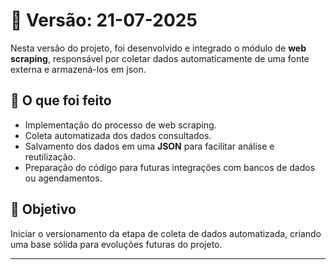 # 📌 Versão: 21-07-2025

Nesta versão do projeto, foi desenvolvido e integrado o módulo de **web scraping**, responsável por coletar dados automaticamente de uma fonte externa e armazená-los em json.

## 🧠 O que foi feito

- Implementação do processo de web scraping.
- Coleta automatizada dos dados consultados.
- Salvamento dos dados em uma **JSON** para facilitar análise e reutilização.
- Preparação do código para futuras integrações com bancos de dados ou agendamentos.

## 🚀 Objetivo

Iniciar o versionamento da etapa de coleta de dados automatizada, criando uma base sólida para evoluções futuras do projeto.

---
